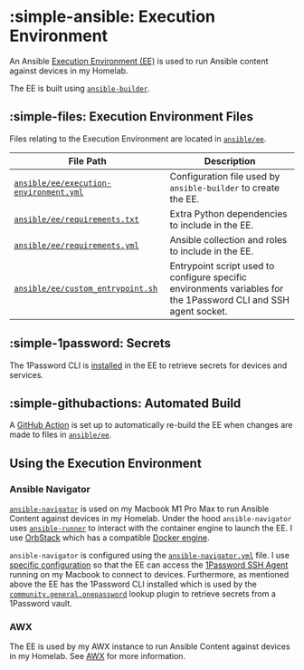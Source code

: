 # :simple-ansible: Execution Environment

An Ansible [Execution Environment (EE)](https://docs.ansible.com/ansible/latest/getting_started_ee/index.html) is used to run Ansible content against devices in my Homelab.

The EE is built using [`ansible-builder`](https://ansible.readthedocs.io/projects/builder/en/latest/).

## :simple-files: Execution Environment Files

Files relating to the Execution Environment are located in [`ansible/ee`](https://github.com/dbrennand/home-ops/tree/dev/ansible/ee).

| File Path                                                                                                                     | Description                                                                                                     |
| ----------------------------------------------------------------------------------------------------------------------------- | --------------------------------------------------------------------------------------------------------------- |
| [`ansible/ee/execution-environment.yml`](https://github.com/dbrennand/home-ops/blob/dev/ansible/ee/execution-environment.yml) | Configuration file used by `ansible-builder` to create the EE.                                                  |
| [`ansible/ee/requirements.txt`](https://github.com/dbrennand/home-ops/blob/dev/ansible/ee/requirements.txt)                   | Extra Python dependencies to include in the EE.                                                                 |
| [`ansible/ee/requirements.yml`](https://github.com/dbrennand/home-ops/blob/dev/ansible/ee/requirements.yml)                   | Ansible collection and roles to include in the EE.                                                              |
| [`ansible/ee/custom_entrypoint.sh`](https://github.com/dbrennand/home-ops/blob/dev/ansible/ee/custom_entrypoint.sh)           | Entrypoint script used to configure specific environments variables for the 1Password CLI and SSH agent socket. |

## :simple-1password: Secrets

The 1Password CLI is [installed](https://github.com/dbrennand/home-ops/blob/dev/ansible/ee/execution-environment.yml#L18) in the EE to retrieve secrets for devices and services.

## :simple-githubactions: Automated Build

A [GitHub Action](https://github.com/dbrennand/home-ops/blob/dev/.github/workflows/build-ee.yml) is set up to automatically re-build the EE when changes are made to files in [`ansible/ee`](https://github.com/dbrennand/home-ops/tree/dev/ansible/ee).

## Using the Execution Environment

### Ansible Navigator

[`ansible-navigator`](https://ansible.readthedocs.io/projects/navigator/) is used on my Macbook M1 Pro Max to run Ansible Content against devices in my Homelab. Under the hood `ansible-navigator` uses [`ansible-runner`](https://ansible.readthedocs.io/projects/runner/en/latest/) to interact with the container engine to launch the EE. I use [OrbStack](https://orbstack.dev/) which has a compatible [Docker engine](https://docs.orbstack.dev/docker/).

`ansible-navigator` is configured using the [`ansible-navigator.yml`](https://github.com/dbrennand/home-ops/blob/dev/ansible/ansible-navigator.yml) file. I use [specific configuration](https://github.com/dbrennand/home-ops/blob/dev/ansible/ansible-navigator.yml#L7) so that the EE can access the [1Password SSH Agent](https://developer.1password.com/docs/ssh/agent/) running on my Macbook to connect to devices. Furthermore, as mentioned above the EE has the 1Password CLI installed which is used by the [`community.general.onepassword`](https://docs.ansible.com/ansible/latest/collections/community/general/onepassword_lookup.html) lookup plugin to retrieve secrets from a 1Password vault.

### AWX

The EE is used by my AWX instance to run Ansible Content against devices in my Homelab. See [AWX](awx.md) for more information.
